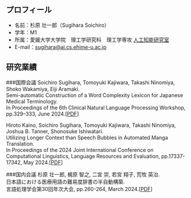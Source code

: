 ## プロフィール
- 名前：杉原 壮一郎（Sugihara Soichiro）
- 学年：M1
- 所属：愛媛大学大学院　理工学研究科　理工学専攻 [人工知能研究室](https://sites.google.com/view/ehime-nlp/)
- E-mail：sugihara@ai.cs.ehime-u.ac.jp

## 研究業績
###国際会議
Soichiro Sugihara, Tomoyuki Kajiwara, Takashi Ninomiya, Shoko Wakamiya, Eiji Aramaki. <br>
  Semi-automatic Construction of a Word Complexity Lexicon for Japanese Medical Terminology. <br>
  In Proceedings of the 6th Clinical Natural Language Processing Workshop, pp.329–333, June 2024.[[PDF](https://aclanthology.org/2024.clinicalnlp-1.29.pdf)]
  
Hiroto Kaino, Soichiro Sugihara, Tomoyuki Kajiwara, Takashi Ninomiya, Joshua B. Tanner, Shonosuke Ishiwatari. <br>
  Utilizing Longer Context than Speech Bubbles in Automated Manga Translation. <br>
 In Proceedings of the 2024 Joint International Conference on Computational Linguistics, Language Resources and Evaluation, pp.17337-17342, May 2024.[[PDF](https://aclanthology.org/2024.lrec-main.1505.pdf)]

###国内会議
杉原 壮一郎, 梶原 智之, 二宮 崇, 若宮 翔子, 荒牧 英治. <br>
  日本語における医療用語の難易度辞書の半自動構築. <br>
  言語処理学会第30回年次大会, pp.260-264, March 2024.[[PDF](https://www.anlp.jp/proceedings/annual_meeting/2024/pdf_dir/P1-22.pdf)]

<!--
**SugiSou10/SugiSou10** is a ✨ _special_ ✨ repository because its `README.md` (this file) appears on your GitHub profile.

Here are some ideas to get you started:

- 🔭 I’m currently working on ...
- 🌱 I’m currently learning ...
- 👯 I’m looking to collaborate on ...
- 🤔 I’m looking for help with ...
- 💬 Ask me about ...
- 📫 How to reach me: ...
- 😄 Pronouns: ...
- ⚡ Fun fact: ...
-->
